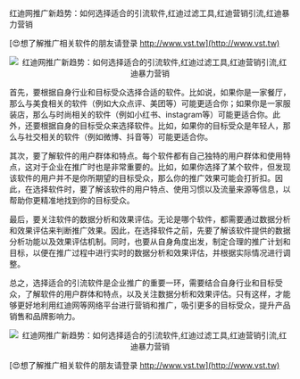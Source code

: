 红迪网推广新趋势：如何选择适合的引流软件,红迪过滤工具,红迪营销引流,红迪暴力营销

[😍想了解推广相关软件的朋友请登录 http://www.vst.tw](http://www.vst.tw)

 <center><img src="https://vst.tw/MP4/tuiguang/png/6.png" alt="红迪网推广新趋势：如何选择适合的引流软件,红迪过滤工具,红迪营销引流,红迪暴力营销"></center>

首先，要根据自身行业和目标受众选择合适的软件。比如说，如果你是一家餐厅，那么与美食相关的软件（例如大众点评、美团等）可能更适合你；如果你是一家服装店，那么与时尚相关的软件（例如小红书、instagram等）可能更适合你。此外，还要根据自身的目标受众来选择软件。比如，如果你的目标受众是年轻人，那么与社交相关的软件（例如微博、抖音等）可能更适合你。

其次，要了解软件的用户群体和特点。每个软件都有自己独特的用户群体和使用特点，这对于企业在推广时也是非常重要的。比如，如果你选择了某个软件，但发现该软件的用户并不是你所期望的目标受众，那么你的推广效果可能会打折扣。因此，在选择软件时，要了解该软件的用户特点、使用习惯以及流量来源等信息，以帮助你更精准地找到你的目标受众。

最后，要关注软件的数据分析和效果评估。无论是哪个软件，都需要通过数据分析和效果评估来判断推广效果。因此，在选择软件之前，先要了解该软件提供的数据分析功能以及效果评估机制。同时，也要从自身角度出发，制定合理的推广计划和目标，以便在推广过程中进行实时的数据分析和效果评估，并根据实际情况进行调整。

总之，选择适合的引流软件是企业推广的重要一环，需要结合自身行业和目标受众，了解软件的用户群体和特点，以及关注数据分析和效果评估。只有这样，才能够更好地利用红迪网等网络平台进行营销和推广，吸引更多的目标受众，提升产品销售和品牌影响力。

 <center><img src="https://vst.tw/MP4/tuiguang/png/8.png" alt="红迪网推广新趋势：如何选择适合的引流软件,红迪过滤工具,红迪营销引流,红迪暴力营销"></center>

[😍想了解推广相关软件的朋友请登录 http://www.vst.tw](http://www.vst.tw)



